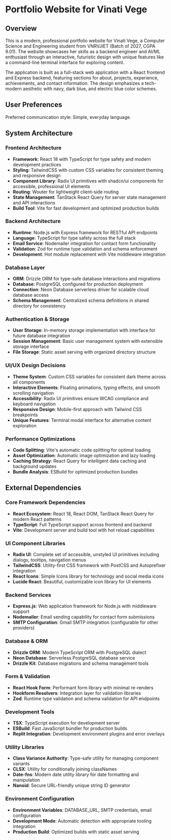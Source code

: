# Portfolio Website for Vinati Vege

## Overview

This is a modern, professional portfolio website for Vinati Vege, a Computer Science and Engineering student from VNRVJIET (Batch of 2027, CGPA 9.01). The website showcases her skills as a backend engineer and AI/ML enthusiast through an interactive, futuristic design with unique features like a command-line terminal interface for exploring content.

The application is built as a full-stack web application with a React frontend and Express backend, featuring sections for about, projects, experience, achievements, and contact information. The design emphasizes a tech-modern aesthetic with navy, dark blue, and electric blue color schemes.

## User Preferences

Preferred communication style: Simple, everyday language.

## System Architecture

### Frontend Architecture
- **Framework**: React 18 with TypeScript for type safety and modern development practices
- **Styling**: TailwindCSS with custom CSS variables for consistent theming and responsive design
- **Component Library**: Radix UI primitives with shadcn/ui components for accessible, professional UI elements
- **Routing**: Wouter for lightweight client-side routing
- **State Management**: TanStack React Query for server state management and API interactions
- **Build Tool**: Vite for fast development and optimized production builds

### Backend Architecture
- **Runtime**: Node.js with Express framework for RESTful API endpoints
- **Language**: TypeScript for type safety across the full stack
- **Email Service**: Nodemailer integration for contact form functionality
- **Validation**: Zod for runtime type validation and schema enforcement
- **Development**: Hot module replacement with Vite middleware integration

### Database Layer
- **ORM**: Drizzle ORM for type-safe database interactions and migrations
- **Database**: PostgreSQL configured for production deployment
- **Connection**: Neon Database serverless driver for scalable cloud database access
- **Schema Management**: Centralized schema definitions in shared directory for consistency

### Authentication & Storage
- **User Storage**: In-memory storage implementation with interface for future database integration
- **Session Management**: Basic user management system with extensible storage interface
- **File Storage**: Static asset serving with organized directory structure

### UI/UX Design Decisions
- **Theme System**: Custom CSS variables for consistent dark theme across all components
- **Interactive Elements**: Floating animations, typing effects, and smooth scrolling navigation
- **Accessibility**: Radix UI primitives ensure WCAG compliance and keyboard navigation
- **Responsive Design**: Mobile-first approach with Tailwind CSS breakpoints
- **Unique Features**: Terminal modal interface for alternative content exploration

### Performance Optimizations
- **Code Splitting**: Vite's automatic code splitting for optimal loading
- **Asset Optimization**: Automatic image optimization and lazy loading
- **Caching Strategy**: React Query for intelligent data caching and background updates
- **Bundle Analysis**: ESBuild for optimized production bundles

## External Dependencies

### Core Framework Dependencies
- **React Ecosystem**: React 18, React DOM, TanStack React Query for modern React patterns
- **TypeScript**: Full TypeScript support across frontend and backend
- **Vite**: Development server and build tool with hot reload capabilities

### UI Component Libraries
- **Radix UI**: Complete set of accessible, unstyled UI primitives including dialogs, tooltips, navigation menus
- **TailwindCSS**: Utility-first CSS framework with PostCSS and Autoprefixer integration
- **React Icons**: Simple Icons library for technology and social media icons
- **Lucide React**: Beautiful, customizable icon library for UI elements

### Backend Services
- **Express.js**: Web application framework for Node.js with middleware support
- **Nodemailer**: Email sending capability for contact form submissions
- **SMTP Configuration**: Gmail SMTP integration (configurable for other providers)

### Database & ORM
- **Drizzle ORM**: Modern TypeScript ORM with PostgreSQL dialect
- **Neon Database**: Serverless PostgreSQL database service
- **Drizzle Kit**: Database migrations and schema management tools

### Form & Validation
- **React Hook Form**: Performant form library with minimal re-renders
- **Hookform Resolvers**: Integration layer for validation libraries
- **Zod**: Runtime type validation and schema validation for API endpoints

### Development Tools
- **TSX**: TypeScript execution for development server
- **ESBuild**: Fast JavaScript bundler for production builds
- **Replit Integration**: Development environment plugins and error overlays

### Utility Libraries
- **Class Variance Authority**: Type-safe utility for managing component variants
- **CLSX**: Utility for conditionally joining classNames
- **Date-fns**: Modern date utility library for date formatting and manipulation
- **Nanoid**: Secure URL-friendly unique string ID generator

### Environment Configuration
- **Environment Variables**: DATABASE_URL, SMTP credentials, email configuration
- **Development Mode**: Automatic detection with appropriate tooling integration
- **Production Build**: Optimized builds with static asset serving
